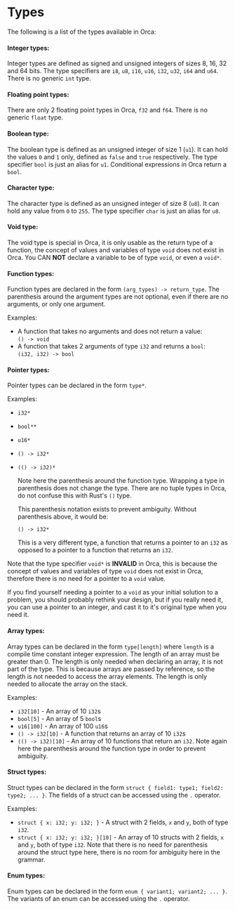 # Types

The following is a list of the types available in Orca:

#### Integer types:

Integer types are defined as signed and unsigned integers of sizes 8, 16, 32 and 64 bits. The type specifiers are `i8`, `u8`, `i16`, `u16`, `i32`, `u32`, `i64` and `u64`. There is no generic `int` type.

#### Floating point types:

There are only 2 floating point types in Orca, `f32` and `f64`. There is no generic `float` type.

#### Boolean type:

The boolean type is defined as an unsigned integer of size 1 (`u1`). It can hold the values `0` and `1` only, defined as `false` and `true` respectively. The type specifier `bool` is just an alias for `u1`. Conditional expressions in Orca return a `bool`.

#### Character type:

The character type is defined as an unsigned integer of size 8 (`u8`). It can hold any value from `0` to `255`. The type specifier `char` is just an alias for `u8`.

#### Void type:

The void type is special in Orca, it is only usable as the return type of a function, the concept of values and variables of type `void` does not exist in Orca. You CAN **NOT** declare a variable to be of type `void`, or even a `void*`.

#### Function types:

Function types are declared in the form `(arg_types) -> return_type`. The parenthesis around the argument types are not optional, even if there are no arguments, or only one argument.

Examples:

- A function that takes no arguments and does not return a value:<br/>
  `() -> void`
- A function that takes 2 arguments of type `i32` and returns a `bool`:<br/>
  `(i32, i32) -> bool`

#### Pointer types:

Pointer types can be declared in the form `type*`.

Examples:

- `i32*`
- `bool**`
- `u16*`
- `() -> i32*`
- `(() -> i32)*`

  Note here the parenthesis around the function type. Wrapping a type in parenthesis does not change the type. There are no tuple types in Orca, do not confuse this with Rust's `()` type.

  This parenthesis notation exists to prevent ambiguity. Without parenthesis above, it would be:

  `() -> i32*`

  This is a very different type, a function that returns a pointer to an `i32` as opposed to a pointer to a function that returns an `i32`.

Note that the type specifier `void*` is **INVALID** in Orca, this is because the concept of values and variables of type `void` does not exist in Orca, therefore there is no need for a pointer to a `void` value.

If you find yourself needing a pointer to a `void` as your initial solution to a problem, you should probably rethink your design, but if you really need it, you can use a pointer to an integer, and cast it to it's original type when you need it.

#### Array types:

Array types can be declared in the form `type[length]` where `length` is a compile time constant integer expression. The length of an array must be greater than 0. The length is only needed when declaring an array, it is not part of the type. This is because arrays are passed by reference, so the length is not needed to access the array elements. The length is only needed to allocate the array on the stack.

Examples:

- `i32[10]` - An array of 10 `i32`s
- `bool[5]` - An array of 5 `bool`s
- `u16[100]` - An array of 100 `u16`s
- `() -> i32[10]` - A function that returns an array of 10 `i32`s
- `(() -> i32)[10]` - An array of 10 functions that return an `i32`. Note again here the parenthesis around the function type in order to prevent ambiguity.

#### Struct types:

Struct types can be declared in the form `struct { field1: type1; field2: type2; ... }`. The fields of a struct can be accessed using the `.` operator.

Examples:

- `struct { x: i32; y: i32; }` - A struct with 2 fields, `x` and `y`, both of type `i32`.
- `struct { x: i32; y: i32; }[10]` - An array of 10 structs with 2 fields, `x` and `y`, both of type `i32`. Note that there is no need for parenthesis around the struct type here, there is no room for ambiguity here in the grammar.

#### Enum types:

Enum types can be declared in the form `enum { variant1; variant2; ... }`. The variants of an enum can be accessed using the `.` operator.
